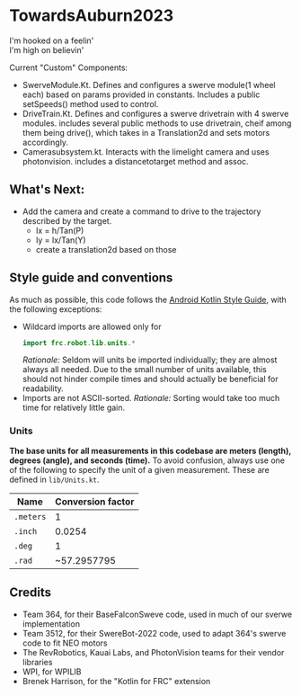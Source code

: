 # TowardsAuburn2023
I'm hooked on a feelin'  
I'm high on believin'  

Current "Custom" Components:  
- SwerveModule.Kt. Defines and configures a swerve module(1 wheel each) based on params provided in constants. Includes a public setSpeeds() method used to control.  
- DriveTrain.Kt. Defines and configures a swerve drivetrain with 4 swerve modules. includes several public methods to use drivetrain, cheif among them being drive(), which takes in a Translation2d and sets motors accordingly.     
- Camerasubsystem.kt. Interacts with the limelight camera and uses photonvision. includes a distancetotarget method and assoc.

## What's Next:
- Add the camera and create a command to drive to the trajectory described by the target.
    - lx = h/Tan(P)
    - ly = lx/Tan(Y)
    - create a translation2d based on those

## Style guide and conventions
As much as possible, this code follows the [Android Kotlin Style Guide](https://developer.android.com/kotlin/style-guide), with the following exceptions:
- Wildcard imports are allowed only for
    ```kotlin
    import frc.robot.lib.units.*
    ```
    *Rationale:* Seldom will units be imported individually; they are almost always all needed. Due to the small number of units available, this should not hinder compile times and should actually be beneficial for readability.
- Imports are not ASCII-sorted. *Rationale:* Sorting would take too much time for relatively little gain.

### Units
**The base units for all measurements in this codebase are meters (length), degrees (angle), and seconds (time).**
To avoid confusion, always use one of the following to specify the unit of a given measurement. These are defined in `lib/Units.kt`.

Name       | Conversion factor
-----------|---------------------
`.meters`  | 1
`.inch`    | 0.0254
`.deg`     | 1
`.rad`     | ~57.2957795  

## Credits  
- Team 364, for their BaseFalconSweve code, used in much of our sverwe implementation
- Team 3512, for their SwereBot-2022 code, used to adapt 364's swerve code to fit NEO motors
- The RevRobotics, Kauai Labs, and PhotonVision teams for their vendor libraries
- WPI, for WPILIB
- Brenek Harrison, for the "Kotlin for FRC" extension
